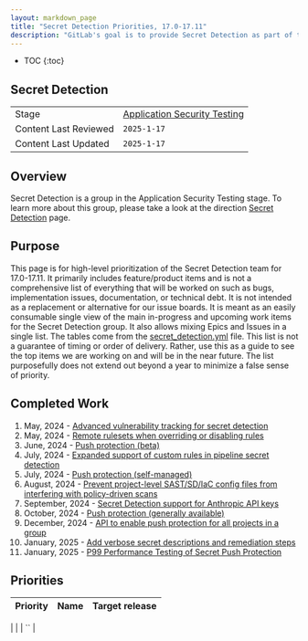 ```yaml
---
layout: markdown_page
title: "Secret Detection Priorities, 17.0-17.11"
description: "GitLab's goal is to provide Secret Detection as part of the standard development process. Learn more!"
---
```


- TOC
{:toc}

## Secret Detection

| | |
| --- | --- |
| Stage | [Application Security Testing](/direction/application_security_testing/) |
| Content Last Reviewed | `2025-1-17` |
| Content Last Updated  | `2025-1-17` |

## Overview
Secret Detection is a group in the Application Security Testing stage. To learn more about this group, please take a look at the direction [Secret Detection](https://about.gitlab.com/direction/application_security_testing/secret-detection/secret-detection/) page.

## Purpose
This page is for high-level prioritization of the Secret Detection team for 17.0-17.11. It primarily includes feature/product items and is not a comprehensive list of everything that will be worked on such as bugs, implementation issues, documentation, or technical debt. It is not intended as a replacement or alternative for our issue boards. It is meant as an easily consumable single view of the main in-progress and upcoming work items for the Secret Detection group. It also allows mixing Epics and Issues in a single list.  The tables come from the [secret_detection.yml](https://gitlab.com/gitlab-com/www-gitlab-com/-/blob/master/data/product_priorities/secret_detection.yml) file.
This list is not a guarantee of timing or order of delivery. Rather, use this as a guide to see the top items we are working on and will be in the near future. The list purposefully does not extend out beyond a year to minimize a false sense of priority.

## Completed Work
1. May, 2024 - [Advanced vulnerability tracking for secret detection](https://gitlab.com/gitlab-org/gitlab/-/issues/434096)
2. May, 2024 - [Remote rulesets when overriding or disabling rules](https://gitlab.com/gitlab-org/gitlab/-/issues/425251)
3. June, 2024 - [Push protection (beta)](https://gitlab.com/groups/gitlab-org/-/epics/12729)
4. July, 2024 - [Expanded support of custom rules in pipeline secret detection](https://gitlab.com/gitlab-org/gitlab/-/issues/336395)
5. July, 2024 - [Push protection (self-managed)](https://gitlab.com/gitlab-org/gitlab/-/issues/412229)
6. August, 2024 - [Prevent project-level SAST/SD/IaC config files from interfering with policy-driven scans](https://gitlab.com/gitlab-org/gitlab/-/issues/414732)
7. September, 2024 - [Secret Detection support for Anthropic API keys](https://gitlab.com/gitlab-org/gitlab/-/issues/481547)
8. October, 2024 - [Push protection (generally available)](https://gitlab.com/groups/gitlab-org/-/epics/13107)
9. December, 2024 - [API to enable push protection for all projects in a group](https://gitlab.com/groups/gitlab-org/-/epics/15840)
10. January, 2025 - [Add verbose secret descriptions and remediation steps](https://gitlab.com/gitlab-org/gitlab/-/issues/500789)
10. January, 2025 - [P99 Performance Testing of Secret Push Protection](https://gitlab.com/gitlab-org/gitlab/-/issues/480688)

## Priorities

| Priority | Name | Target release |
| -------- | ---- | -------------- |

|  | []() | ``  |


